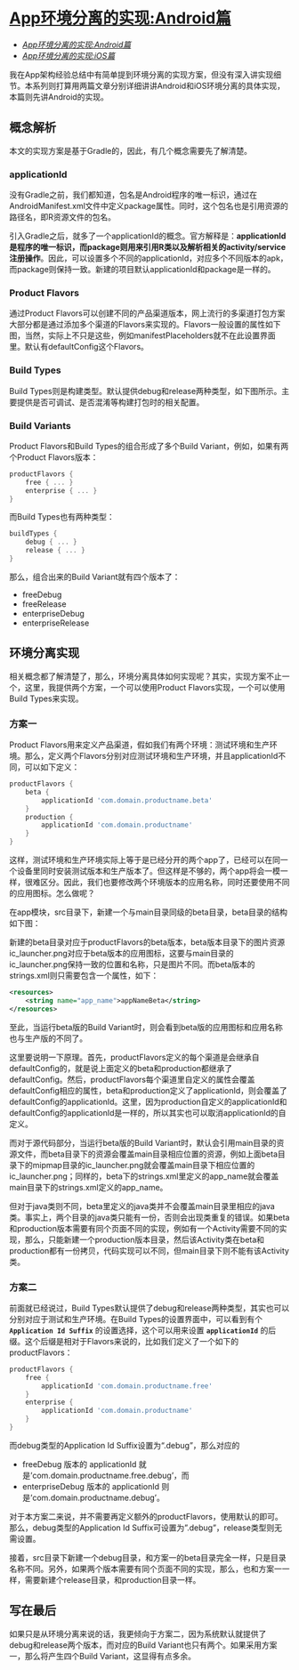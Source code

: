 # [App环境分离的实现:Android篇](https://keeganlee.me/post/architecture/20160329/)

- *[App环境分离的实现:Android篇]()* 
- *[App环境分离的实现:iOS篇]()*

我在App架构经验总结中有简单提到环境分离的实现方案，但没有深入讲实现细节。本系列则打算用两篇文章分别详细讲讲Android和iOS环境分离的具体实现，本篇则先讲Android的实现。

## 概念解析

本文的实现方案是基于Gradle的，因此，有几个概念需要先了解清楚。

### applicationId

没有Gradle之前，我们都知道，包名是Android程序的唯一标识，通过在AndroidManifest.xml文件中定义package属性。同时，这个包名也是引用资源的路径名，即R资源文件的包名。

引入Gradle之后，就多了一个applicationId的概念。官方解释是：**applicationId是程序的唯一标识，而package则用来引用R类以及解析相关的activity/service注册操作**。因此，可以设置多个不同的applicationId，对应多个不同版本的apk，而package则保持一致。新建的项目默认applicationId和package是一样的。

### Product Flavors

通过Product Flavors可以创建不同的产品渠道版本，网上流行的多渠道打包方案大部分都是通过添加多个渠道的Flavors来实现的。Flavors一般设置的属性如下图，当然，实际上不只是这些，例如manifestPlaceholders就不在此设置界面里。默认有defaultConfig这个Flavors。

### Build Types

Build Types则是构建类型。默认提供debug和release两种类型，如下图所示。主要提供是否可调试、是否混淆等构建打包时的相关配置。

### Build Variants

Product Flavors和Build Types的组合形成了多个Build Variant，例如，如果有两个Product Flavors版本：

```groovy
productFlavors {
    free { ... }
    enterprise { ... }
}
```

而Build Types也有两种类型：

```groovy
buildTypes {
    debug { ... }
    release { ... }
}
```

那么，组合出来的Build Variant就有四个版本了：

- freeDebug
- freeRelease
- enterpriseDebug
- enterpriseRelease

## 环境分离实现

相关概念都了解清楚了，那么，环境分离具体如何实现呢？其实，实现方案不止一个，这里，我提供两个方案，一个可以使用Product Flavors实现，一个可以使用Build Types来实现。

### 方案一

Product Flavors用来定义产品渠道，假如我们有两个环境：测试环境和生产环境。那么，定义两个Flavors分别对应测试环境和生产环境，并且applicationId不同，可以如下定义：

```groovy
productFlavors {
    beta { 
        applicationId 'com.domain.productname.beta'
    }
    production {
        applicationId 'com.domain.productname'
    }
}
```

这样，测试环境和生产环境实际上等于是已经分开的两个app了，已经可以在同一个设备里同时安装测试版本和生产版本了。但这样是不够的，两个app将会一模一样，很难区分。因此，我们也要修改两个环境版本的应用名称，同时还要使用不同的应用图标。怎么做呢？

在app模块，src目录下，新建一个与main目录同级的beta目录，beta目录的结构如下图：


新建的beta目录对应于productFlavors的beta版本，beta版本目录下的图片资源ic_launcher.png对应于beta版本的应用图标，这要与main目录的ic_launcher.png保持一致的位置和名称，只是图片不同。而beta版本的strings.xml则只需要包含一个属性，如下：

```xml
<resources>
    <string name="app_name">appNameBeta</string>
</resources>
```

至此，当运行beta版的Build Variant时，则会看到beta版的应用图标和应用名称也与生产版的不同了。

这里要说明一下原理。首先，productFlavors定义的每个渠道是会继承自defaultConfig的，就是说上面定义的beta和production都继承了defaultConfig。然后，productFlavors每个渠道里自定义的属性会覆盖defaultConfig相应的属性，beta和production定义了applicationId，则会覆盖了defaultConfig的applicationId。这里，因为production自定义的applicationId和defaultConfig的applicationId是一样的，所以其实也可以取消applicationId的自定义。

而对于源代码部分，当运行beta版的Build Variant时，默认会引用main目录的资源文件，而beta目录下的资源会覆盖main目录相应位置的资源，例如上面beta目录下的mipmap目录的ic_launcher.png就会覆盖main目录下相应位置的ic_launcher.png；同样的，beta下的strings.xml里定义的app_name就会覆盖main目录下的strings.xml定义的app_name。

但对于java类则不同，beta里定义的java类并不会覆盖main目录里相应的java类。事实上，两个目录的java类只能有一份，否则会出现类重复的错误。如果beta和production版本需要有同个页面不同的实现，例如有一个Activity需要不同的实现，那么，只能新建一个production版本目录，然后该Activity类在beta和production都有一份拷贝，代码实现可以不同，但main目录下则不能有该Activity类。

### 方案二

前面就已经说过，Build Types默认提供了debug和release两种类型，其实也可以分别对应于测试和生产环境。在Build Types的设置界面中，可以看到有个 **`Application Id Suffix`** 的设置选择，这个可以用来设置 **`applicationId`** 的后缀。这个后缀是相对于Flavors来说的，比如我们定义了一个如下的productFlavors：

```groovy
productFlavors {
    free { 
        applicationId 'com.domain.productname.free'
    }
    enterprise {
        applicationId 'com.domain.productname'
    }
}
```

而debug类型的Application Id Suffix设置为“.debug”，那么对应的

- freeDebug 版本的 applicationId 就是’com.domain.productname.free.debug’，而
- enterpriseDebug 版本的 applicationId 则是’com.domain.productname.debug’。

对于本方案二来说，并不需要再定义额外的productFlavors，使用默认的即可。那么，debug类型的Application Id Suffix可设置为”.debug”，release类型则无需设置。

接着，src目录下新建一个debug目录，和方案一的beta目录完全一样，只是目录名称不同。另外，如果两个版本需要有同个页面不同的实现，那么，也和方案一一样，需要新建个release目录，和production目录一样。

## 写在最后

如果只是从环境分离来说的话，我更倾向于方案二，因为系统默认就提供了debug和release两个版本，而对应的Build Variant也只有两个。如果采用方案一，那么将产生四个Build Variant，这显得有点多余。
